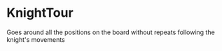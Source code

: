 # KnightTour
Goes around all the positions on the board without repeats following the knight's movements